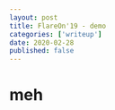 ```yaml
---
layout: post
title: FlareOn'19 - demo
categories: ['writeup']
date: 2020-02-28
published: false
---
```


# meh
